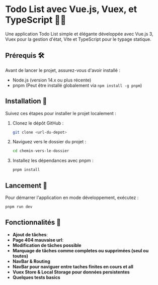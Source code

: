 # Todo List avec Vue.js, Vuex, et TypeScript 📝✅

Une application Todo List simple et élégante développée avec Vue.js 3, Vuex pour la gestion d'état, Vite et TypeScript pour le typage statique. 

## Prérequis 🛠️

Avant de lancer le projet, assurez-vous d'avoir installé :

- Node.js (version 14.x ou plus récente)
- pnpm (Peut être installé globalement via `npm install -g pnpm`)

## Installation 🔧

Suivez ces étapes pour installer le projet localement :

1. Clonez le dépôt GitHub :
    ```bash
    git clone <url-du-depot>
    ```
2. Naviguez vers le dossier du projet :
    ```bash
    cd chemin-vers-le-dossier
    ```
3. Installez les dépendances avec pnpm :
    ```bash
    pnpm install
    ```

## Lancement 🚀

Pour démarrer l'application en mode développement, exécutez :

```bash
pnpm run dev
```

## Fonctionnalités 🌟

- **Ajout de tâches**:
- **Page 404 mauvaise url**:
- **Modification de tâches possible**
- **Marquage de tâches comme completes ou supprimées (seul ou toutes)**
- **NavBar & Routing**
- **NavBar pour naviguer entre taches finites en cours et all**
- **Vuex Store & Local Storage pour données persistentes**
- **Quelques tests basics**


